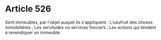 # Article 526

Sont immeubles, par l'objet auquel ils s'appliquent :   L'usufruit des choses immobilières ;   Les servitudes ou services fonciers ;   Les actions qui tendent à revendiquer un immeuble.
